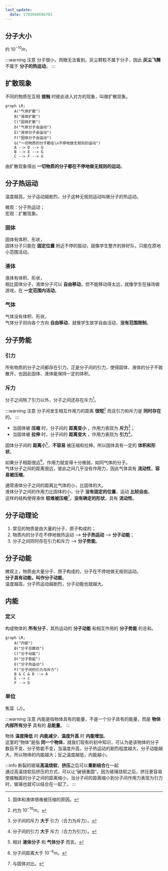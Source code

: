 ```yaml
---
last_update:
  date: 1703948696793
---
```



## 分子大小

约 $10^{-10}m$，

:::warning 注意
分子很小，肉眼无法看到，灰尘颗粒不属于分子，因此 **灰尘飞舞** 不属于 **分子的热运动**。
:::

## 扩散现象

不同的物质在互相 **接触** 时彼此进入对方的现象，叫做扩散现象。

```mermaid
graph LR;
	A("气体扩散")
	B("液体扩散")
	C("固体扩散")
	D("气体分子会运动")
	E("液体分子会运动")
	F("固体分子会运动")
	G("一切物质的分子都在\n不停地做无规则的运动")
    A --> D --> G
    B --> E --> G
    C --> F --> G
```

由扩散现象得出 **一切物质的分子都在不停地做无规则的运动**。

## 分子热运动

温度越高，分子运动越剧烈，分子这种无规则运动叫做分子的热运动。

微观：分子热运动；  
宏观：扩散现象。

### 固体

固体有体积、形状，  
固体分子只能在 **固定位置** 附近不停的振动，就像学生整齐的排好队，只能在原地小范围活动。

### 液体

液体有体积、形状，  
相比固体分子，液体分子可以 **自由移动**，但不能移动得太远，就像学生在操场做游戏，在 **一定范围内活动**。

### 气体

气体没有体积、形状，  
气体分子则向各个方向 **自由移动**，就像学生放学自由活动，**没有范围限制**。

## 分子势能

### 引力

所有物质的分子之间都存在引力，正是分子间的引力，使得固体、液体的分子不致散开，也因此固体、液体能保持一定的体积。

### 斥力

分子之间除了引力以外，分子之间还存在斥力[^1]。

:::warning 注意
分子间发生相互作用力的距离 **很短**[^2] 而且引力和斥力是 **同时存在** 的。
:::

- 当固体被 **压缩** 时，分子间的 **距离变小** ，作用力表现为 **斥力**[^3]；
- 当固体被 **拉伸** 时，分子间的 **距离变大** ，作用力表现为 **引力**[^4]。

固体分子间的 **距离小**[^5]，**不容易** 被压缩和拉伸，所以固体具有一定的 **体积和形状**。

如果分子相距很远[^6]，作用力就变得十分微弱，如同气体的分子。  
气体分子之间的距离很远，彼此之间几乎没有作用力，因此气体具有 **流动性**，**容易被压缩**。

通常液体分子之间的距离比气体的小，比固体的大。  
液体分子之间的作用力比固体的小，分子 **没有固定的位置**，运动 **比较自由**。  
这样的结构使得液体 **较难被压缩**[^7]，**没有确定的形状**，具有 **流动性**。

## 分子动理论

1. 常见的物质是由大量的分子、原子构成的；
2. 物质内的分子在不停地做热运动 --> **分子热运动** --> **分子动能**；
3. 分子之间同时存在引力和斥力 --> **分子势能**。

[^1]: 固体和液体很难被压缩的原因。
[^2]: 约为 $10^{-10}m$。
[^3]: 分子间的斥力 **大于** 引力（合力为斥力）。
[^4]: 分子间的引力 **大于** 斥力（合力为引力）。
[^5]: 相对 **液体分子** 和 **气体分子** 而言。
[^6]: 分子间距离大于 $10^{-9}m$。
[^7]: 与固体对比。

## 分子动能

微观上，物质由大量分子、原子构成的，分子在不停地做无规则运动。  
**分子具有动能，叫作分子动能**。  
温度越高，分子热运动越剧烈，分子动能也就越大。

## 内能

### 定义

构成物体的 **所有分子**，其热运动的 **分子动能** 和相互作用的 **分子势能** 的总和。

```mermaid
graph LR;
	A("内能")
	B("分子总数目")
	C("分子动能")
	D("分子势能")
	E("分子热运动")
	F("分子间的引力与斥力")
    B & C & D --> A
    E --> C
    F --> D
```

### 单位

焦耳（$J$）。

:::warning 注意
内能是指物体具有的能量，不是一个分子具有的能量，而是 **物体内部所有分子** 具有的 **总能量**。
:::

物体 **温度降低** 时 **内能减少**，**温度升高** 时 **内能增加**。  
这里的“物体”是指 **同一个物体**，就我们现有的初中知识，可认为是该物体的分子数目不变、分子势能不变，当温度升高，分子热运动的剧烈程度越大，分子动能越大，所以物体的内能越大；反之温度越低，内能越小。

:::info
断裂的玻璃**高温烧软**，**挤压**之后可以**重新结合**在一起  
通过高温烧软后挤压的方式，可以让“破镜重圆”。因为玻璃烧软之后，挤压更容易使接触面的分子之间的距离缩小，当分子间的距离缩小到分子间作用力表现为引力时，玻璃也就可以结合在一起了。
:::
